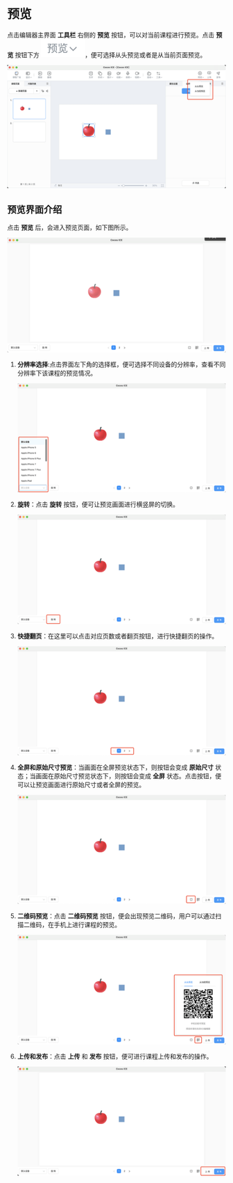 # 预览

点击编辑器主界面 **工具栏** 右侧的 **预览** 按钮，可以对当前课程进行预览。点击 **预览** 按钮下方 ![点击区域](img/selectedpreview1.png)，便可选择从头预览或者是从当前页面预览。

![预览方式选择](img/selectedpreview2.png)

## 预览界面介绍

点击 **预览** 后，会进入预览页面，如下图所示。

![预览界面](img/preview.png)

1. **分辨率选择**:点击界面左下角的选择框，便可选择不同设备的分辨率，查看不同分辨率下该课程的预览情况。

    ![分辨率选择](img/resolution.png)

2. **旋转**：点击 **旋转** 按钮，便可让预览画面进行横竖屏的切换。

    ![旋转](img/rotate.png)

3. **快捷翻页**：在这里可以点击对应页数或者翻页按钮，进行快捷翻页的操作。

    ![快捷翻页](img/pageturning.png)

4. **全屏和原始尺寸预览**：当画面在全屏预览状态下，则按钮会变成 **原始尺寸** 状态；当画面在原始尺寸预览状态下，则按钮会变成 **全屏** 状态。点击按钮，便可以让预览画面进行原始尺寸或者全屏的预览。

    ![全屏或原始尺寸预览](img/fullscreen.png)

5. **二维码预览**：点击 **二维码预览** 按钮，便会出现预览二维码，用户可以通过扫描二维码，在手机上进行课程的预览。

    ![二维码预览](img/QRcode.png)

6. **上传和发布**：点击 **上传** 和 **发布** 按钮，便可进行课程上传和发布的操作。

    ![上传和发布](img/publish.png)
